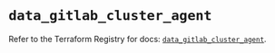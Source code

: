 # `data_gitlab_cluster_agent`

Refer to the Terraform Registry for docs: [`data_gitlab_cluster_agent`](https://registry.terraform.io/providers/gitlabhq/gitlab/18.3.0/docs/data-sources/cluster_agent).
